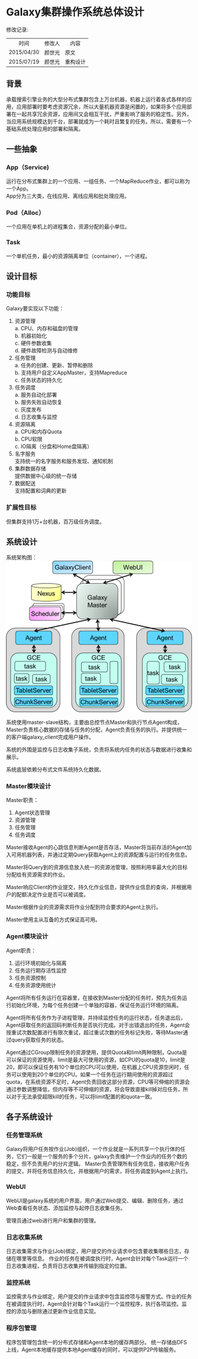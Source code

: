 # Galaxy集群操作系统总体设计


修改记录:
<table>
<tr align='center'><td>时间</td><td>修改人</td><td>内容</td></tr>
<tr><td>2015/04/30</td><td>颜世光</td><td>原文</td></tr>
<tr><td>2015/07/19</td><td>颜世光</td><td>重构设计</td></tr>
</table>

## 背景
承载搜索引擎业务的大型分布式集群包含上万台机器，机器上运行着各式各样的应用，应用部署时要考虑资源冗余，所以大量机器资源是闲置的，如果将多个应用部署在一起共享冗余资源，应用间又会相互干扰，严重影响了服务的稳定性。另外，当应用系统规模达到千台，部署就成为一个耗时且繁复的任务。所以，需要有一个基础系统处理应用的部署和隔离。

## 一些抽象
### App（Service)
运行在分布式集群上的一个应用、一组任务、一个MapReduce作业，都可以称为一个App。  
App分为三大类，在线应用、离线应用和批处理应用。

### Pod（Alloc）
一个应用在单机上的进程集合，资源分配的最小单位。
### Task
一个单机任务，最小的资源隔离单位（container），一个进程。

## 设计目标

### 功能目标
Galaxy要实现以下功能：  
1. 资源管理  
    a. CPU、内存和磁盘的管理   
    b. 机器初始化  
    c. 硬件参数收集  
    d. 硬件故障检测与自动维修  
2. 任务管理  
    a. 任务的创建、更新、暂停和删除  
    b. 支持用户自定义AppMaster，支持Mapreduce  
    c. 任务状态的持久化  
3. 任务调度  
    a. 服务自动化部署  
    b. 服务失败自动恢复  
    c. 灰度发布  
    d. 日志收集与监控  
4. 资源隔离  
    a. CPU和内存Quota  
    b. CPU软限  
    c. IO隔离（分盘和Home盘隔离）  
5. 名字服务  
    支持统一的名字服务和服务发现、通知机制  
6. 集群数据存储  
	提供数据中心级的统一存储  
7. 数据配送  
    支持配置和词典的更新

### 扩展性目标
但集群支持1万+台机器，百万级任务调度。

## 系统设计
系统架构图：
![](https://github.com/bluebore/galaxy/blob/master/images/galaxy_arch.png)

系统使用master-slave结构，主要由总控节点Master和执行节点Agent构成，Master负责核心数据的存储与任务的分配，Agent负责任务的执行。并提供统一的客户端galaxy_client完成用户操作。

系统的外围是监控与日志收集子系统，负责将系统内任务的状态与数据进行收集和展示。

系统底层依赖分布式文件系统持久化数据。

### Master模块设计
Master职责：  
1. Agent状态管理  
2. 资源管理  
3. 任务管理  
4. 任务调度

Master接收Agent的心跳信息判断Agent是否存活，Master将当前存活的Agent加入可用机器列表，并通过定期Query获取Agent上的资源配置与运行的任务信息。

Master将Query到的资源信息放入统一的资源池管理，按照利用率最大化的目标分配给有资源需求的作业。

Master响应Client的作业提交，持久化作业信息，提供作业信息的查询，并根据用户的配额决定作业是否可以被调度。

Master根据作业的资源需求将作业分配到符合要求的Agent上执行。

Master使用主从互备的方式保证高可用。

### Agent模块设计
Agent职责：  
1. 运行环境初始化与隔离  
2. 任务运行期存活性监控  
3. 任务资源控制  
4. 任务资源使用统计

Agent将所有任务运行在容器里，在接收到Master分配的任务时，预先为任务运行初始化环境，为每个任务创建一个单独的容器，保证任务运行环境的隔离。

Agent将所有任务作为子进程管理，并持续监控任务的运行状态，任务退出后，Agent获取任务的返回码判断任务是否执行完成。对于出错退出的任务，Agent会按重试次数配置进行有限次重试，超过重试次数的任务标记失败，等待Master通过query获取任务的状态。

Agent通过CGroup限制任务的资源使用，提供Quota和limit两种限制，Quota是可以保证的资源使用，limit是最大可使用的资源，如CPU的quota是10，limit是20，即可以保证任务有10个单位的CPU可以使用，在机器上CPU资源空闲时，任务可以使用到20个单位的CPU。如果一个任务在运行期间使用的资源超过quota，在系统资源不足时，Agent负责回收这部分资源，CPU等可伸缩的资源会通过参数调整降低，但内存等不可伸缩的资源，将会导致直接kill掉对应任务，所以对于无法承受超限kill的任务，可以将limit配置的和quota一致。

## 各子系统设计
### 任务管理系统
Galaxy将用户任务按作业(Job)组织，一个作业就是一系列共享一个执行体的任务，它们一般是一个服务的多个分片，galaxy负责维护一个作业内的任务个数的稳定，但不负责用户的分片逻辑。
Master负责管理所有任务信息，接收用户任务的提交，并将任务信息持久化，并根据用户的需求，将任务调度到Agent上执行。

### WebUI
WebUI是galaxy系统的用户界面，用户通过Web提交、编辑、删除任务，通过Web查看任务状态、添加监控与起停日志收集任务。

管理员通过web进行用户和集群的管理。

### 日志收集系统
日志收集需求与作业(Job)绑定，用户提交的作业请求中包含要收集哪些日志，存储在哪里等信息。
作业的任务在被调度执行时，Agent会针对每个Task运行一个日志收集进程，负责将日志收集并传输到指定的位置。

### 监控系统
监控需求与作业绑定，用户提交的作业请求中包含监控项与报警方式。作业的任务在被调度执行时，Agent会针对每个Task运行一个监控程序，执行各项监控。监控的添加与删除通过更新作业信息实现。

### 程序包管理
程序包管理包含统一的分布式存储和Agent本地的缓存两部分。
统一存储由DFS上线，Agent本地缓存提供本地Agent缓存的同时，可以提供P2P传输服务。


